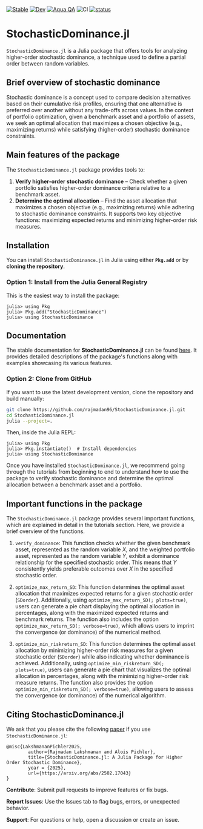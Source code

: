 [![Stable](https://img.shields.io/badge/docs-stable-blue.svg)](https://rajmadan96.github.io/StochasticDominance.jl/stable/)
[![Dev](https://img.shields.io/badge/docs-dev-blue.svg)](https://rajmadan96.github.io/StochasticDominance.jl/dev/)
[![Aqua QA](https://img.shields.io/badge/Aqua.jl-%F0%9F%8C%A2-aqua.svg)](https://github.com/JuliaTesting/Aqua.jl)
![CI](https://github.com/rajmadan96/StochasticDominance.jl/actions/workflows/ci.yml/badge.svg)
[![status](https://joss.theoj.org/papers/80815ed15890ff2ecf475046ac12570d/status.svg)](https://joss.theoj.org/papers/80815ed15890ff2ecf475046ac12570d)

# StochasticDominance.jl

`StochasticDominance.jl` is a Julia package that offers tools for analyzing higher-order stochastic dominance, a technique used to define a partial order between random variables.

## Brief overview of stochastic dominance

Stochastic dominance is a concept used to compare decision alternatives based on their cumulative risk profiles, ensuring that one alternative is preferred over another without any trade-offs across values.
In the context of portfolio optimization, given a benchmark asset and a portfolio of assets, we seek an optimal allocation that maximizes a chosen objective (e.g., maximizing returns) while satisfying (higher-order) stochastic dominance constraints. 

## Main features of the package

The `StochasticDominance.jl` package provides tools to:

1. **Verify higher-order stochastic dominance** – Check whether a given portfolio satisfies higher-order dominance criteria relative to a benchmark asset.
2. **Determine the optimal allocation** – Find the asset allocation that maximizes a chosen objective (e.g., maximizing returns) while adhering to stochastic dominance constraints. It supports two key objective functions: maximizing expected returns and minimizing higher-order risk measures.  

## Installation

You can install `StochasticDominance.jl` in Julia using either **`Pkg.add`** or by **cloning the repository**.

### **Option 1: Install from the Julia General Registry**
This is the easiest way to install the package:
```julia-repl
julia> using Pkg
julia> Pkg.add("StochasticDominance")
julia> using StochasticDominance
```

## Documentation

The stable documentation for **StochasticDominance.jl** can be found [here](https://rajmadan96.github.io/StochasticDominance.jl/dev/). It provides detailed descriptions of the package's functions along with examples showcasing its various features.


### **Option 2: Clone from GitHub**
If you want to use the latest development version, clone the repository and build manually:
```sh
git clone https://github.com/rajmadan96/StochasticDominance.jl.git
cd StochasticDominance.jl
julia --project=.
```
Then, inside the Julia REPL:
```julia-repl
julia> using Pkg
julia> Pkg.instantiate()  # Install dependencies
julia> using StochasticDominance
```

Once you have installed `StochasticDominance.jl`, we recommend going through the tutorials from beginning to end to understand how to use the package to verify stochastic dominance and determine the optimal allocation between a benchmark asset and a portfolio.

## Important functions in the package

The `StochasticDominance.jl` package provides several important functions, which are explained in detail in the tutorials section.
Here, we provide a brief overview of the functions.
1. `verify_dominance`: This function checks whether the given benchmark asset, represented as the random variable $X$, and the weighted portfolio asset, represented as the random variable $Y$, exhibit a dominance relationship for the specified stochastic order. This means that $Y$ consistently yields preferable outcomes over $X$ in the specified stochastic order. 

2. `optimize_max_return_SD`: This function determines the optimal asset allocation that maximizes expected returns for a given stochastic order (`SDorder`). Additionally, using `optimize_max_return_SD(; plots=true)`, users can generate a pie chart displaying the optimal allocation in percentages, along with the maximized expected returns and benchmark returns. The function also includes the option `optimize_max_return_SD(; verbose=true)`,  which allows users to imprint the convergence (or dominance) of the numerical method.

3. `optimize_min_riskreturn_SD`: This function determines the optimal asset allocation by minimizing higher-order risk measures for a given stochastic order (`SDorder`) while also indicating whether dominance is achieved. Additionally, using `optimize_min_riskreturn_SD(; plots=true)`, users can generate a pie chart that visualizes the optimal allocation in percentages, along with the minimizing higher-order risk measure returns. The function also provides the option `optimize_min_riskreturn_SD(; verbose=true)`, allowing users to assess the convergence (or dominance) of the numerical algorithm.

## Citing StochasticDominance.jl

We ask that you please cite the following [paper](https://arxiv.org/html/2502.17043v1) if you use `StochasticDominance.jl`:
```
@misc{LakshmananPichler2025,
        author={Rajmadan Lakshmanan and Alois Pichler},
        title={StochasticDominance.jl: A Julia Package for Higher Order Stochastic Dominance},
        year = {2025},
        url={https://arxiv.org/abs/2502.17043}
}
```

**Contribute**: Submit pull requests to improve features or fix bugs.

**Report Issues**: Use the Issues tab to flag bugs, errors, or unexpected behavior.

**Support**: For questions or help, open a discussion or create an issue.
